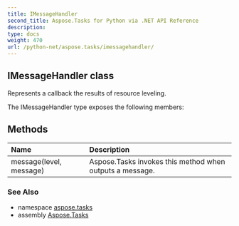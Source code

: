 ```yaml
---
title: IMessageHandler
second_title: Aspose.Tasks for Python via .NET API Reference
description: 
type: docs
weight: 470
url: /python-net/aspose.tasks/imessagehandler/
---
```


## IMessageHandler class

Represents a callback the results of resource leveling.

The IMessageHandler type exposes the following members:
## Methods
| Name | Description |
| :- | :- |
|message(level, message)|Aspose.Tasks invokes this method when outputs a message.|

### See Also

* namespace [aspose.tasks](/tasks/python-net/aspose.tasks/)
* assembly [Aspose.Tasks](/tasks/python-net/)

